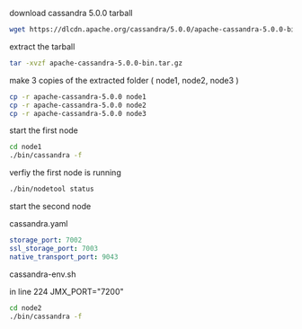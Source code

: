 download cassandra 5.0.0 tarball

```bash
wget https://dlcdn.apache.org/cassandra/5.0.0/apache-cassandra-5.0.0-bin.tar.gz
```

extract the tarball

```bash
tar -xvzf apache-cassandra-5.0.0-bin.tar.gz
```

make 3 copies of the extracted folder ( node1, node2, node3 )

```bash
cp -r apache-cassandra-5.0.0 node1
cp -r apache-cassandra-5.0.0 node2
cp -r apache-cassandra-5.0.0 node3
```

start the first node

```bash
cd node1
./bin/cassandra -f
```

verfiy the first node is running

```bash
./bin/nodetool status
```

start the second node

cassandra.yaml

```yaml
storage_port: 7002
ssl_storage_port: 7003
native_transport_port: 9043
```

cassandra-env.sh

in line 224
JMX_PORT="7200"

```bash
cd node2
./bin/cassandra -f
```
